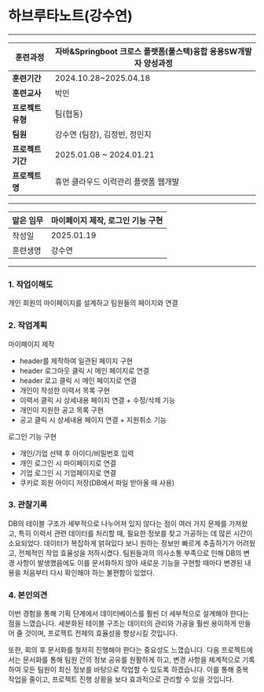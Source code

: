 # 하브루타노트(강수연)

---

| **훈련과정** | 자바&Springboot 크로스 플랫폼(풀스택)융합 응용SW개발자 양성과정 |
| --- | --- |
| **훈련기간** | 2024.10.28~2025.04.18 |
| **훈련교사** | 박민 |
| **프로젝트 유형** | 팀(협동) |
| **팀원** | 강수연 (팀장), 김정빈, 정민지 
| **프로젝트 기간** | 2025.01.08 ~ 2024.01.21 |
| **프로젝트명** | 휴먼 클라우드 이력관리 플랫폼 웹개발 |

---

| 맡은 임무 | 마이페이지 제작, 로그인 기능 구현 |
| --- | --- |
| 작성일 | 2025.01.19 |
| 훈련생명 | 강수연 |

---

### 1. 작업이해도

개인 회원의 마이페이지를 설계하고 팀원들의 페이지와 연결

### 2. 작업계획

마이페이지 제작
- header를 제작하여 일관된 페이지 구현
- header 로그아웃 클릭 시 메인 페이지로 연결
- header 로고 클릭 시 메인 페이지로 연결
- 개인이 작성한 이력서 목록 구현 
- 이력서 클릭 시 상세내용 페이지 연결 + 수정/삭제 기능
- 개인이 지원한 공고 목록 구현
- 공고 클릭 시 상세내용 페이지 연결 + 지원취소 기능

로그인 기능 구현
- 개인/기업 선택 후 아이디/비밀번호 입력
- 개인 로그인 시 마이페이지로 연결
- 기업 로그인 시 기업페이지로 연결
- 쿠키로 회원 아이디 저장(DB에서 파일 받아올 때 사용)

### 3. 관찰기록

DB의 테이블 구조가 세부적으로 나누어져 있지 않다는 점이 여러 가지 문제를 가져왔고, 특히 이력서 관련 데이터를 처리할 때, 필요한 정보를 찾고 가공하는 데 많은 시간이 소요되었다.
데이터가 복잡하게 얽혀있다 보니 원하는 정보만 빠르게 추출하기가 어려웠고, 전체적인 작업 효율성을 저하시켰다.
팀원들과의 의사소통 부족으로 인해 DB의 변경 사항이 발생했음에도 이를 문서화하지 않아 새로운 기능을 구현할 때마다 변경된 내용을 처음부터 다시 확인해야 하는 불편함이 있었다.

### 4. 본인의견

이번 경험을 통해 기획 단계에서 데이터베이스를 훨씬 더 세부적으로 설계해야 한다는 점을 느꼈습니다. 
세분화된 테이블 구조는 데이터의 관리와 가공을 훨씬 용이하게 만들어 줄 것이며, 프로젝트 전체의 효율성을 향상시킬 것입니다.

또한, 회의 후 문서화를 철저히 진행해야 한다는 중요성도 느꼈습니다. 
다음 프로젝트에서는 문서화를 통해 팀원 간의 정보 공유를 원활하게 하고, 변경 사항을 체계적으로 기록하여 모든 팀원이 최신 정보를 바탕으로 작업할 수 있도록 하겠습니다. 
이를 통해 중복 작업을 줄이고, 프로젝트 진행 상황을 보다 효과적으로 관리할 수 있을 것입니다.
